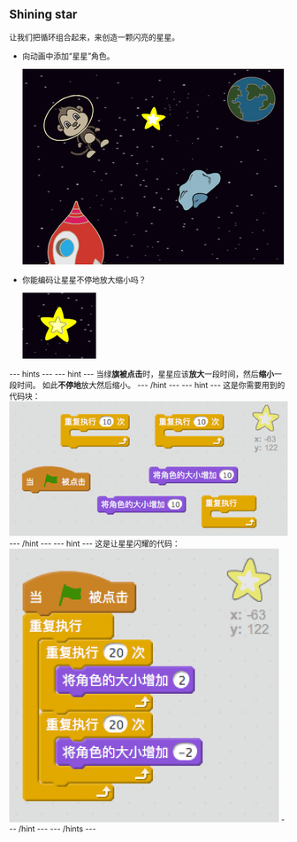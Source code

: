 ## Shining star

让我们把循环组合起来，来创造一颗闪亮的星星。

+ 向动画中添加“星星”角色。
    
    ![添加星星角色](images/space-star-sprite.png)

+ 你能编码让星星不停地放大缩小吗？
    
    ![测试闪亮的星星](images/space-star-test.png)

\--- hints \--- \--- hint \--- 当绿**旗被点击**时，星星应该**放大**一段时间，然后**缩小**一段时间。 如此**不停地**放大然后缩小。 \--- /hint \--- \--- hint \--- 这是你需要用到的代码块： ![Blocks for a shining star](images/space-star-blocks.png) \--- /hint \--- \--- hint \--- 这是让星星闪耀的代码： ![Code for a shining star](images/space-star-code.png) \--- /hint \--- \--- /hints \---